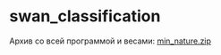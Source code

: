 # swan_classification
Архив со всей программой и весами: [min_nature.zip](https://drive.google.com/file/d/1ooyBwzE71fgORNfkDpeAP1wA_XLwbapc/view?usp=sharing)
